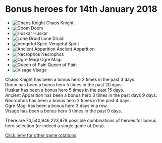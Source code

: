 # Bonus heroes for 14th January 2018

- ![Chaos Knight](https://d1u5p3l4wpay3k.cloudfront.net/dota2_gamepedia/9/9f/Chaos_Knight_minimap_icon.png?version=560093417b1c444180616bf3bc420e80) Chaos Knight
- ![Doom](https://d1u5p3l4wpay3k.cloudfront.net/dota2_gamepedia/9/96/Doom_minimap_icon.png?version=a3587cf3571e633b7e99086ba98c47da) Doom
- ![Huskar](https://d1u5p3l4wpay3k.cloudfront.net/dota2_gamepedia/5/5b/Huskar_minimap_icon.png?version=44d905fb961b14c158ee9bbd649bdf99) Huskar
- ![Lone Druid](https://d1u5p3l4wpay3k.cloudfront.net/dota2_gamepedia/0/08/Lone_Druid_minimap_icon.png?version=97ef3f12303fe252d84c907a9ded7fce) Lone Druid
- ![Vengeful Spirit](https://d1u5p3l4wpay3k.cloudfront.net/dota2_gamepedia/0/09/Vengeful_Spirit_minimap_icon.png?version=a284633dd301fff53f160f6b849e9553) Vengeful Spirit
- ![Ancient Apparition](https://d1u5p3l4wpay3k.cloudfront.net/dota2_gamepedia/2/25/Ancient_Apparition_minimap_icon.png?version=0047e8dc00f61200d113f450bfd691b3) Ancient Apparition
- ![Necrophos](https://d1u5p3l4wpay3k.cloudfront.net/dota2_gamepedia/a/af/Necrophos_minimap_icon.png?version=300810f6cf2545c1805cc7137c613d39) Necrophos
- ![Ogre Magi](https://d1u5p3l4wpay3k.cloudfront.net/dota2_gamepedia/5/55/Ogre_Magi_minimap_icon.png?version=dd1f7fa5c2505c86354c6018b88dbf4c) Ogre Magi
- ![Queen of Pain](https://d1u5p3l4wpay3k.cloudfront.net/dota2_gamepedia/0/0f/Queen_of_Pain_minimap_icon.png?version=35d2877665e13c78072a02a1f4afa98d) Queen of Pain
- ![Visage](https://d1u5p3l4wpay3k.cloudfront.net/dota2_gamepedia/2/2f/Visage_minimap_icon.png?version=4dcaed8a11c9b426ebe85bae2a724395) Visage

Chaos Knight has been a bonus hero 2 times in the past 3 days.<br>
Doom has been a bonus hero 5 times in the past 20 days.<br>
Huskar has been a bonus hero 5 times in the past 15 days.<br>
Ancient Apparition has been a bonus hero 3 times in the past days 9 days.<br>
Necrophos has been a bonus hero 2 times in the past 4 days.<br>
Ogre Magi has been a bonus hero 3 days in a row.<br>
Visage has been a bonus hero 3 times in the past 9 days.<br>

There are 74,540,946,223,878 possible combinations of heroes for bonus hero selection (or indeed a single game of Dota).

[Click here for other game rotations](https://tsunamishadow.github.io/bonusheroes/othergames)
